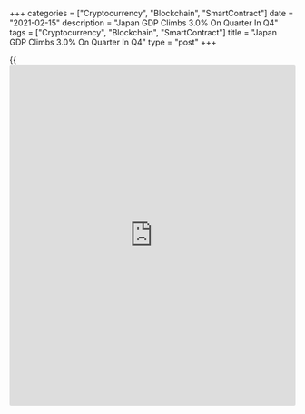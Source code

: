 +++
categories = ["Cryptocurrency", "Blockchain", "SmartContract"]
date = "2021-02-15"
description = "Japan GDP Climbs 3.0% On Quarter In Q4"
tags = ["Cryptocurrency", "Blockchain", "SmartContract"]
title = "Japan GDP Climbs 3.0% On Quarter In Q4"
type = "post"
+++

{{<iframe id="large-banner" src="https://www.bounty.group/#slide=15.0" width="100%" height="600" scrolling="no" style="border: 0px solid rgb(216, 221, 230); border-radius: 3px;">}}

Japan's gross domestic product expanded a seasonally adjusted 3.0
percent on quarter in the fourth quarter of 2020, the Cabinet Office
said in Monday's preliminary report.

That exceeded expectations for an increase of 2.3 percent following the
5.3 percent gain in the previous three months.

On an annualized basis, GDP spiked 12.7 percent - again beating
forecasts for a gain of 9.5 percent following the 22.9 percent surge in
the three months prior.

Capital expenditure climbed 4.5 percent on quarter, beating forecasts
for 2.6 percent following the 2.4 percent decline in Q3.

External demand gained 1.0 percent on quarter, in line with expectations
and down from 2.7 percent in the third quarter.

The GDP price index rose 0.2 percent on year after gaining 1.2 percent
in the three months prior.

Private consumption was up 2.2 percent on quarter, beating forecasts for
1.8 percent and down from 5.1 percent in the previous three months.

Domestic demand was up 8.1 percent on quarter, including an 8.4 increase
in private demand and a 7.3 percent gain in public demand. On a yearly
basis, domestic demand sank 1.2 percent, including a 2.4 percent drop in
private demand and a 1.2 percent gain in public demand.

Nominal GDP was up 2.5 percent on quarter and 10.5 percent on year.

For all of 2020, GDP was down 4.8 percent after adding 0.3 percent in
2019 and 0.6 percent in 2018. Nominal GDP was down 3.9 percent last
year.

For comments and feedback [contact](https://www.playgroundfx.com/contact/): editorial@rtt[news](https://www.letsplayfx.com/blog/forex-news-website/).com

[Economic News][1]

 **What parts of the world are seeing the best (and worst) economic
performances lately? Click[here][2] to check out our [Econ Scorecard][2]
and find out! See up-to-the-moment [ranking](https://www.playgroundfx.com/blog/crypto-exchange-ranking/)s for the best and worst
performers in [GDP][3], [unemployment rate][4], [inflation][5] and much
more.**

   1. www.rtt[news](https://www.letsplayfx.com/blog/forex-news-website/).com/Content/EconomicNews.aspx
   2. www.rtt[news](https://www.letsplayfx.com/blog/forex-news-website/).com/economic-scorecard/world-rank/retail-sales/highest-performance.aspx
   3. www.rtt[news](https://www.letsplayfx.com/blog/forex-news-website/).com/economic-scorecard/world-rank/GDP/highest-performance.aspx
   4. www.rtt[news](https://www.letsplayfx.com/blog/forex-news-website/).com/economic-scorecard/world-rank/unemployment-rate/lowest-performance.aspx
   5. www.rtt[news](https://www.letsplayfx.com/blog/forex-news-website/).com/economic-scorecard/world-rank/CPI/highest-performance.aspx